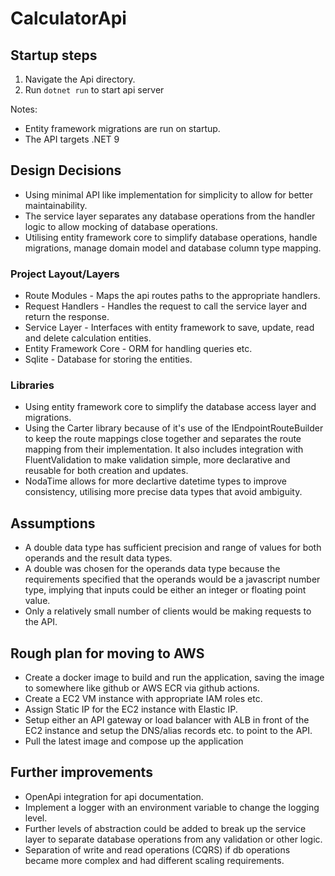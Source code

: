 # CalculatorApi

## Startup steps
1. Navigate the Api directory.
2. Run `dotnet run` to start api server

Notes:
- Entity framework migrations are run on startup.
- The API targets .NET 9

## Design Decisions

- Using minimal API like implementation for simplicity to allow for better maintainability.
- The service layer separates any database operations from the handler logic to allow mocking of database operations.
- Utilising entity framework core to simplify database operations, handle migrations, manage domain model and database column type mapping.


### Project Layout/Layers
- Route Modules - Maps the api routes paths to the appropriate handlers.
- Request Handlers - Handles the request to call the service layer and return the response.
- Service Layer - Interfaces with entity framework to save, update, read and delete calculation entities.
- Entity Framework Core - ORM for handling queries etc.
- Sqlite - Database for storing the entities.

### Libraries
- Using entity framework core to simplify the database access layer and migrations.
- Using the Carter library because of it's use of the IEndpointRouteBuilder to keep the route mappings close together and separates the route mapping from their implementation. It also includes integration with FluentValidation to make validation simple, more declarative and reusable for both creation and updates.
- NodaTime allows for more declartive datetime types to improve consistency, utilising more precise data types that avoid ambiguity.

## Assumptions
- A double data type has sufficient precision and range of values for both operands and the result data types.
- A double was chosen for the operands data type because the requirements specified that the operands would be a javascript number type, implying that inputs could be either an integer or floating point value.
- Only a relatively small number of clients would be making requests to the API.

## Rough plan for moving to AWS
- Create a docker image to build and run the application, saving the image to somewhere like github or AWS ECR via github actions.
- Create a EC2 VM instance with appropriate IAM roles etc.
- Assign Static IP for the EC2 instance with Elastic IP.
- Setup either an API gateway or load balancer with ALB in front of the EC2 instance and setup the DNS/alias records etc. to point to the API.
- Pull the latest image and compose up the application

## Further improvements
- OpenApi integration for api documentation.
- Implement a logger with an environment variable to change the logging level.
- Further levels of abstraction could be added to break up the service layer to separate database operations from any validation or other logic.
- Separation of write and read operations (CQRS) if db operations became more complex and had different scaling requirements.